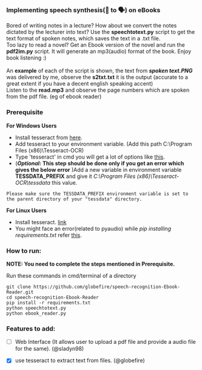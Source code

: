 <h3>Implementing speech synthesis(📖 to 🗣) on eBooks</h3>

Bored of writing notes in a lecture? How about we convert the notes dictated by the lecturer into text?
Use the **speechtotext.py** script to get the text format of spoken notes, which saves the text in a .txt file.
<br>
Too lazy to read a novel? Get an Ebook version of the novel and run the **pdf2im.py** script. It will generate an mp3(audio) format of the book. Enjoy book listening :)
<br><br>
An **example** of each of the script is shown, the text from **_spoken text.PNG_** was delivered by me, observe the **s2txt.txt** it is the output (accurate to a great extent if you have a decent english speaking accent)<br>
Listen to the **read.mp3** and observe the page numbers which are spoken from the pdf file. (eg of ebook reader) 

### Prerequisite

**For Windows Users**
- Install tesseract from [here](https://github.com/UB-Mannheim/tesseract/wiki).
- Add tesseract to your environment variable. (Add this path C:\Program Files (x86)\Tesseract-OCR)
- Type 'tesseract' in cmd you will get a lot of options like [this](https://github.com/globefire/speech-recognition-Ebook-Reader/blob/master/tesseractCMDScreenshot.PNG). 
- (**_Optional:_ This step should be done only if you get an error which gives the below error** )Add a new variable in environment variable **TESSDATA_PREFIX** and give it _C:\Program Files (x86)\Tesseract-OCR\tessdata_ this value.

```
Please make sure the TESSDATA_PREFIX environment variable is set to the parent directory of your "tessdata" directory.
```

**For Linux Users**
- Install tesseract. [link](https://www.youtube.com/watch?v=CSpNDgOPJiM)
- You might face an error(related to pyaudio) while _pip installing requirements.txt_ refer [this](https://stackoverflow.com/questions/20023131/cannot-install-pyaudio-gcc-error).


### How to run:
__NOTE: You need to complete the steps mentioned in Prerequisite.__

Run these commands in cmd/terminal of a directory

```git
git clone https://github.com/globefire/speech-recognition-Ebook-Reader.git
cd speech-recognition-Ebook-Reader
pip install -r requirements.txt
python speechtotext.py
python ebook_reader.py
```

### Features to add:
- [ ] Web Interface (It allows user to upload a pdf file and provide a audio file for the same). (@sladyn98)

- [X] use tesseract to extract text from files. (@globefire)
